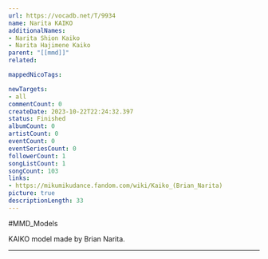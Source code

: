 ```yaml
---
url: https://vocadb.net/T/9934
name: Narita KAIKO
additionalNames: 
- Narita Shion Kaiko
- Narita Hajimene Kaiko
parent: "[[mmd]]"
related:

mappedNicoTags:

newTargets:
- all
commentCount: 0
createDate: 2023-10-22T22:24:32.397
status: Finished
albumCount: 0
artistCount: 0
eventCount: 0
eventSeriesCount: 0
followerCount: 1
songListCount: 1
songCount: 103
links: 
- https://mikumikudance.fandom.com/wiki/Kaiko_(Brian_Narita)
picture: true
descriptionLength: 33
---
```


#MMD_Models

KAIKO model made by Brian Narita.

---

